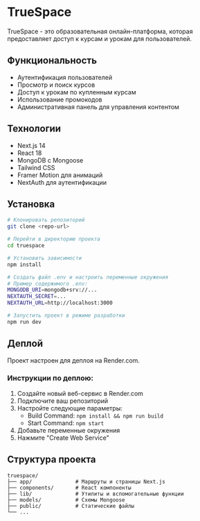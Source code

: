 # TrueSpace

TrueSpace - это образовательная онлайн-платформа, которая предоставляет доступ к курсам и урокам для пользователей.

## Функциональность

- Аутентификация пользователей
- Просмотр и поиск курсов
- Доступ к урокам по купленным курсам
- Использование промокодов
- Административная панель для управления контентом

## Технологии

- Next.js 14
- React 18
- MongoDB с Mongoose
- Tailwind CSS
- Framer Motion для анимаций
- NextAuth для аутентификации

## Установка

```bash
# Клонировать репозиторий
git clone <repo-url>

# Перейти в директорию проекта
cd truespace

# Установить зависимости
npm install

# Создать файл .env и настроить переменные окружения
# Пример содержимого .env:
MONGODB_URI=mongodb+srv://...
NEXTAUTH_SECRET=...
NEXTAUTH_URL=http://localhost:3000

# Запустить проект в режиме разработки
npm run dev
```

## Деплой

Проект настроен для деплоя на Render.com. 

### Инструкции по деплою:

1. Создайте новый веб-сервис в Render.com
2. Подключите ваш репозиторий
3. Настройте следующие параметры:
   - Build Command: `npm install && npm run build`
   - Start Command: `npm start`
4. Добавьте переменные окружения
5. Нажмите "Create Web Service"

## Структура проекта

```
truespace/
├── app/              # Маршруты и страницы Next.js
├── components/       # React компоненты
├── lib/              # Утилиты и вспомогательные функции
├── models/           # Схемы Mongoose
├── public/           # Статические файлы
└── ...
``` 